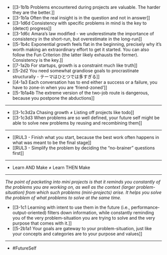 - [[3-1b1b Problems encountered during projects are valuable. The harder they are the better.]]
- [[3-1b1a Often the real insight is in the question and not in answer]]
- [[3-1d6d Consistency with specific problems in mind is the key to (detect) progress]]
- [[3-1d6c Amara’s law modified - we underestimate the importance of consistency in the short-run, but overestimate in the long-run]]
- [[5-1b4c Exponential growth feels flat in the beginning, precisely why it’s worth making an extraordinary effort to get it started. You can also follow the Fun Criterion (the latter likely exhausts the former). Consistency is the key.]]
- [[7-1a2b For startups, growth is a constraint much like truth]]
- [[5-2d2 You need somewhat grandiose goals to procrastinate structurally - テーマはひとつでは多すぎる]]
- [[4-1a3 Each conversation has to end either a success or a failure, you have to zone-in when you are ‘friend-zoned’]]
- [[5-1b1a4b The extreme version of the two-job route is dangerous, because you postpone the abductions]]
---
- [[3-1c3d2a Chasing growth ≠ Listing off projects like todo]]
- [[3-1c3d3 When problems are so well defined, your future self might be able to solve new problems by reusing and recombining them]]
---
- [[RUL3 - Finish what you start, because the best work often happens in what was meant to be the final stage]]
- [[RUL3 - Simplify the problem by deciding the “no-brainer” questions first]]
---
- Learn AND Make ≠ Learn THEN Make
---
*The point of packeting into mini projects is that it reminds you constantly of the problems you are working on, as well as the context (larger problem-situation) from which such problems (mini-projects) arise. It helps you solve the problem of what problems to solve at the same time.*
- [[3-1c1 Learning with intent to use them in the future (i.e., performance-output-oriented) filters down information, while constantly reminding you of the very problem-situation you are trying to solve and the very purpose that comes with it.]]
- [[5-2b1a1 Your goals are gateway to your problem-situation, just like your concepts and categories are to your purpose and values]]
---
- #FutureSelf
